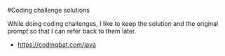 #Coding challenge solutions 

While doing coding challenges, I like to keep the solution and the original prompt so that I can refer back to them later.

* https://codingbat.com/java
